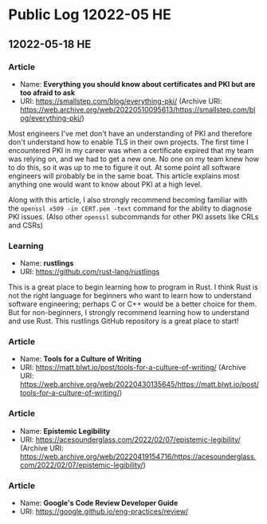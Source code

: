 # Public Log 12022-05 HE
## 12022-05-18 HE
### Article
- Name: **Everything you should know about certificates and PKI but are too afraid to ask**
- URI: https://smallstep.com/blog/everything-pki/ (Archive URI: https://web.archive.org/web/20220510095613/https://smallstep.com/blog/everything-pki/)

Most engineers I've met don't have an understanding of PKI and therefore don't understand how to enable TLS in their own projects. The first time I encountered PKI in my career was when a certificate expired that my team was relying on, and we had to get a new one. No one on my team knew how to do this, so it was up to me to figure it out. At some point all software engineers will probably be in the same boat. This article explains most anything one would want to know about PKI at a high level.

Along with this article, I also strongly recommend becoming familiar with the `openssl x509 -in CERT.pem -text` command for the ability to diagnose PKI issues. (Also other `openssl` subcommands for other PKI assets like CRLs and CSRs)

### Learning
- Name: **rustlings**
- URI: https://github.com/rust-lang/rustlings

This is a great place to begin learning how to program in Rust. I think Rust is not the right language for beginners who want to learn how to understand software engineering; perhaps C or C++ would be a better choice for them. But for non-beginners, I strongly recommend learning how to understand and use Rust. This rustlings GitHub repository is a great place to start!

### Article
- Name: **Tools for a Culture of Writing**
- URI: https://matt.blwt.io/post/tools-for-a-culture-of-writing/ (Archive URI: https://web.archive.org/web/20220430135645/https://matt.blwt.io/post/tools-for-a-culture-of-writing/)

### Article
- Name: **Epistemic Legibility**
- URI: https://acesounderglass.com/2022/02/07/epistemic-legibility/ (Archive URI: https://web.archive.org/web/20220419154716/https://acesounderglass.com/2022/02/07/epistemic-legibility/)

### Article
- Name: **Google's Code Review Developer Guide**
- URI: https://google.github.io/eng-practices/review/
